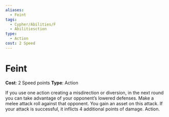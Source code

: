 ```yaml
---
aliases:
  - Feint
tags:
  - Cypher/Abilities/F
  - Abilitiesction
type:
  - Action
cost: 2 Speed
---
```


# Feint

**Cost**: 2 Speed points
**Type**: Action

If you use one action creating a misdirection or diversion, in the next round you can take advantage of your opponent’s lowered defenses. Make a melee attack roll against that opponent. You gain an asset on this attack. If your attack is successful, it inflicts 4 additional points of damage. Action.
